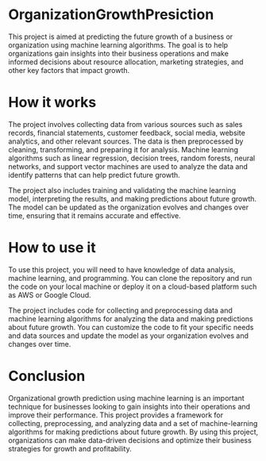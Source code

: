 # OrganizationGrowthPresiction
This project is aimed at predicting the future growth of a business or organization using machine learning algorithms. The goal is to help organizations gain insights into their business operations and make informed decisions about resource allocation, marketing strategies, and other key factors that impact growth.

# How it works

The project involves collecting data from various sources such as sales records, financial statements, customer feedback, social media, website analytics, and other relevant sources. The data is then preprocessed by cleaning, transforming, and preparing it for analysis. Machine learning algorithms such as linear regression, decision trees, random forests, neural networks, and support vector machines are used to analyze the data and identify patterns that can help predict future growth.

The project also includes training and validating the machine learning model, interpreting the results, and making predictions about future growth. The model can be updated as the organization evolves and changes over time, ensuring that it remains accurate and effective.

# How to use it
To use this project, you will need to have knowledge of data analysis, machine learning, and programming. You can clone the repository and run the code on your local machine or deploy it on a cloud-based platform such as AWS or Google Cloud.

The project includes code for collecting and preprocessing data and machine learning algorithms for analyzing the data and making predictions about future growth. You can customize the code to fit your specific needs and data sources and update the model as your organization evolves and changes over time.

# Conclusion
Organizational growth prediction using machine learning is an important technique for businesses looking to gain insights into their operations and improve their performance. This project provides a framework for collecting, preprocessing, and analyzing data and a set of machine-learning algorithms for making predictions about future growth. By using this project, organizations can make data-driven decisions and optimize their business strategies for growth and profitability.
